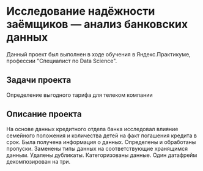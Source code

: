 # Исследование надёжности заёмщиков — анализ банковских данных
Данный проект был выполнен в ходе обучения в Яндекс.Практикуме, профессии "Специалист по Data Science".

## Задачи проекта
Определение выгодного тарифа для телеком компании

## Описание проекта
На основе данных кредитного отдела банка исследовал влияние семейного положения и
количества детей на факт погашения кредита в срок. Была получена информация о
данных. Определены и обработаны пропуски. Заменены типы данных на соответствующие
хранящимся данным. Удалены дубликаты. Категоризованы данные. Один датафрейм декомпозирован на три.
